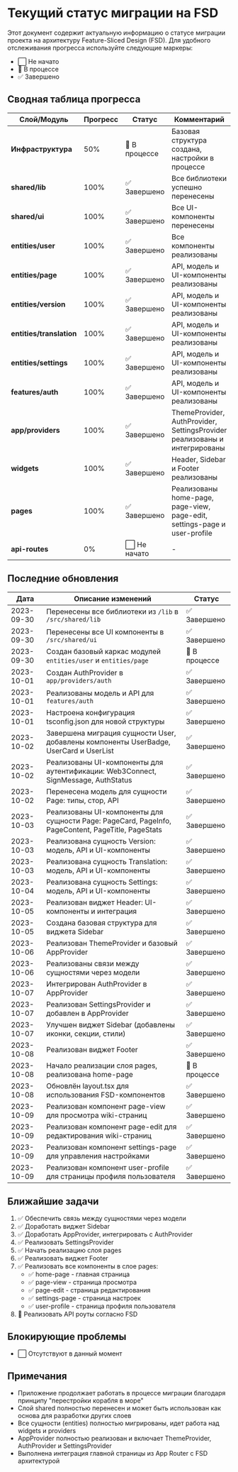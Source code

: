 # Текущий статус миграции на FSD

Этот документ содержит актуальную информацию о статусе миграции проекта на архитектуру Feature-Sliced Design (FSD).
Для удобного отслеживания прогресса используйте следующие маркеры:

- ⬜ Не начато
- 🔄 В процессе
- ✅ Завершено

## Сводная таблица прогресса

| Слой/Модуль       | Прогресс | Статус      | Комментарий                                |
|-------------------|----------|-------------|-------------------------------------------|
| **Инфраструктура**| 50%      | 🔄 В процессе | Базовая структура создана, настройки в процессе |
| **shared/lib**    | 100%     | ✅ Завершено | Все библиотеки успешно перенесены          |
| **shared/ui**     | 100%     | ✅ Завершено | Все UI-компоненты перенесены               |
| **entities/user** | 100%     | ✅ Завершено | Все компоненты реализованы                 |
| **entities/page** | 100%     | ✅ Завершено | API, модель и UI-компоненты реализованы    |
| **entities/version** | 100%  | ✅ Завершено | API, модель и UI-компоненты реализованы    |
| **entities/translation** | 100% | ✅ Завершено | API, модель и UI-компоненты реализованы   |
| **entities/settings** | 100% | ✅ Завершено | API, модель и UI-компоненты реализованы    |
| **features/auth** | 100%     | ✅ Завершено | API, модель и UI-компоненты реализованы    |
| **app/providers** | 100%     | ✅ Завершено | ThemeProvider, AuthProvider, SettingsProvider реализованы и интегрированы |
| **widgets**       | 100%     | ✅ Завершено | Header, Sidebar и Footer реализованы       |
| **pages**         | 100%     | ✅ Завершено | Реализованы home-page, page-view, page-edit, settings-page и user-profile |
| **api-routes**    | 0%       | ⬜ Не начато | -                                         |

## Последние обновления

| Дата       | Описание изменений                                             | Статус    |
|------------|---------------------------------------------------------------|-----------|
| 2023-09-30 | Перенесены все библиотеки из `/lib` в `/src/shared/lib`        | ✅ Завершено |
| 2023-09-30 | Перенесены все UI компоненты в `/src/shared/ui`                | ✅ Завершено |
| 2023-09-30 | Создан базовый каркас модулей `entities/user` и `entities/page`| 🔄 В процессе |
| 2023-10-01 | Создан AuthProvider в `app/providers/auth`                    | ✅ Завершено |
| 2023-10-01 | Реализованы модель и API для `features/auth`                  | ✅ Завершено |
| 2023-10-01 | Настроена конфигурация tsconfig.json для новой структуры      | ✅ Завершено |
| 2023-10-02 | Завершена миграция сущности User, добавлены компоненты UserBadge, UserCard и UserList | ✅ Завершено |
| 2023-10-02 | Реализованы UI-компоненты для аутентификации: Web3Connect, SignMessage, AuthStatus | ✅ Завершено |
| 2023-10-02 | Перенесена модель для сущности Page: типы, стор, API          | ✅ Завершено |
| 2023-10-03 | Реализованы UI-компоненты для сущности Page: PageCard, PageInfo, PageContent, PageTitle, PageStats | ✅ Завершено |
| 2023-10-03 | Реализована сущность Version: модель, API и UI-компоненты     | ✅ Завершено |
| 2023-10-03 | Реализована сущность Translation: модель, API и UI-компоненты | ✅ Завершено |
| 2023-10-04 | Реализована сущность Settings: модель, API и UI-компоненты    | ✅ Завершено |
| 2023-10-05 | Реализован виджет Header: UI-компоненты и интеграция          | ✅ Завершено |
| 2023-10-05 | Создана базовая структура для виджета Sidebar                 | ✅ Завершено |
| 2023-10-06 | Реализован ThemeProvider и базовый AppProvider                | ✅ Завершено |
| 2023-10-06 | Реализованы связи между сущностями через модели               | ✅ Завершено |
| 2023-10-07 | Интегрирован AuthProvider в AppProvider                       | ✅ Завершено |
| 2023-10-07 | Реализован SettingsProvider и добавлен в AppProvider          | ✅ Завершено |
| 2023-10-07 | Улучшен виджет Sidebar (добавлены иконки, секции, стили)      | ✅ Завершено |
| 2023-10-08 | Реализован виджет Footer                                     | ✅ Завершено |
| 2023-10-08 | Начало реализации слоя pages, реализована home-page          | 🔄 В процессе |
| 2023-10-08 | Обновлён layout.tsx для использования FSD-компонентов        | ✅ Завершено |
| 2023-10-09 | Реализован компонент page-view для просмотра wiki-страниц    | ✅ Завершено |
| 2023-10-09 | Реализован компонент page-edit для редактирования wiki-страниц | ✅ Завершено |
| 2023-10-09 | Реализован компонент settings-page для управления настройками | ✅ Завершено |
| 2023-10-09 | Реализован компонент user-profile для страницы профиля пользователя | ✅ Завершено |

## Ближайшие задачи

1. ✅ Обеспечить связь между сущностями через модели
2. ✅ Доработать виджет Sidebar
3. ✅ Доработать AppProvider, интегрировать с AuthProvider
4. ✅ Реализовать SettingsProvider
5. ✅ Начать реализацию слоя pages
6. ✅ Реализовать виджет Footer
7. ✅ Реализовать все компоненты в слое pages:
   - ✅ home-page - главная страница
   - ✅ page-view - страница просмотра
   - ✅ page-edit - страница редактирования
   - ✅ settings-page - страница настроек
   - ✅ user-profile - страница профиля пользователя
8. 🔄 Реализовать API роуты согласно FSD

## Блокирующие проблемы

- ⬜ Отсутствуют в данный момент

## Примечания

- Приложение продолжает работать в процессе миграции благодаря принципу "перестройки корабля в море"
- Слой shared полностью перенесен и может быть использован как основа для разработки других слоев
- Все сущности (entities) полностью мигрированы, идет работа над widgets и providers
- AppProvider полностью реализован и включает ThemeProvider, AuthProvider и SettingsProvider
- Выполнена интеграция главной страницы из App Router с FSD архитектурой